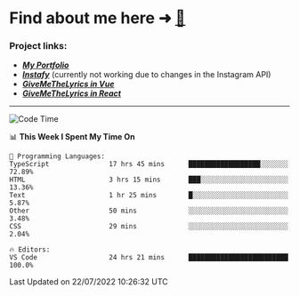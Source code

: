 # Find about me here ➜ [🧑](https://pauabella.dev)

### Project links:
- ***[My Portfolio](https://pauabella.dev)***
- ***[Instafy](https://instafy.me)*** (currently not working due to changes in the Instagram API)
- ***[GiveMeTheLyrics in Vue](https://lyrics.pauabella.dev)***
- ***[GiveMeTheLyrics in React](https://pauabella.dev/GiveMeTheLyrics)***

---
<!--START_SECTION:waka-->
![Code Time](http://img.shields.io/badge/Code%20Time-1%2C305%20hrs%2044%20mins-blue)

📊 **This Week I Spent My Time On** 

```text
💬 Programming Languages: 
TypeScript               17 hrs 45 mins      ██████████████████░░░░░░░   72.89% 
HTML                     3 hrs 15 mins       ███░░░░░░░░░░░░░░░░░░░░░░   13.36% 
Text                     1 hr 25 mins        █░░░░░░░░░░░░░░░░░░░░░░░░   5.87% 
Other                    50 mins             ░░░░░░░░░░░░░░░░░░░░░░░░░   3.48% 
CSS                      29 mins             ░░░░░░░░░░░░░░░░░░░░░░░░░   2.04%

🔥 Editors: 
VS Code                  24 hrs 21 mins      █████████████████████████   100.0%

```


 Last Updated on 22/07/2022 10:26:32 UTC
<!--END_SECTION:waka-->
